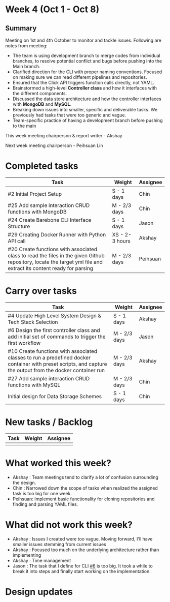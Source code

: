 # Week 4 (Oct 1 - Oct 8)

## Summary

Meeting on 1st and 4th October to monitor and tackle issues. Following are notes from meeting:

- The team is using development branch to merge codes from individual branches, to resolve potential conflict and bugs before pushing into the Main branch. 
- Clarified direction for the CLI with proper naming conventions. Focused on making sure we can read different pipelines and repositories.
- Ensured that the Click API triggers function calls directly, not YAML.
- Brainstormed a high-level **Controller class** and how it interfaces with the different components.
- Discussed the data store architecture and how the controller interfaces with **MongoDB** and **MySQL**.
- Breaking down issues into smaller, specific and deliverable tasks. We previously had tasks that were too generic and vague.
- Team-specific practice of having a development branch before pushing to the main

This week meeting chairperson & report writer - Akshay

Next week meeting chairperson - Peihsuan Lin

# Completed tasks

| Task                     | Weight     | Assignee |
| ------------------------ | ---------- | -------- |
| #2 Initial Project Setup | S - 1 days | Chin     |
| #25 Add sample interaction CRUD functions with MongoDB | M - 2/3 days | Chin     |
| #24 Create Barebone CLI Interface Structure | S - 1 days | Jason |
| #29 Creating Docker Runner with Python API call | XS - 2-3 hours | Akshay | 
| #20 Create functions with associated class to read the files in the given Github repository, locate the target yml file and extract its content ready for parsing | M - 2/3 days | Peihsuan |

# Carry over tasks

| Task                                                                                                                                                                  | Weight       | Assignee |
| --------------------------------------------------------------------------------------------------------------------------------------------------------------------- | ------------ | -------- |
| #4 Update High Level System Design & Tech Stack Selection                                                                                                             | S - 1 days   | Akshay   |
| #6 Design the first controller class and add initial set of commands to trigger the first workflow                                                                    | M - 2/3 days | Jason    |
| #10 Create functions with associated classes to run a predefined docker container with preset scripts, and capture the output from the docker container run           | M - 2/3 days | Akshay   |
| #27 Add sample interaction CRUD functions with MySQL                                                                                                                  | M - 2/3 days | Chin     |
| Initial design for Data Storage Schemes                                                                                                                               | S - 1 days   | Chin     |

# New tasks / Backlog

| Task | Weight | Assignee |
| ---- | ------ | -------- |
|      |        |          |

# What worked this week?

- Akshay : Team meetings tend to clarify a lot of confusion surrounding the design.
- Chin : Narrowed down the scope of tasks when realized the assigned task is too big for one week.
- Peihsuan: Implement basic functionality for cloning repositories and finding and parsing YAML files.
  
# What did not work this week?

- Akshay : Issues I created were too vague. Moving forward, I'll have smaller issues stemming from current issues
- Akshay : Focused too much on the underlying architecture rather than implementing
- Akshay : Time management
- Jason : The task that I define for CLI [#6](https://github.com/orgs/CS6510-SEA-F24/projects/8/views/1?pane=issue&itemId=81403046&issue=CS6510-SEA-F24%7Ct4-cicd%7C6) is too big. It took a while to break it into steps and finally start working on the implementation.

# Design updates

